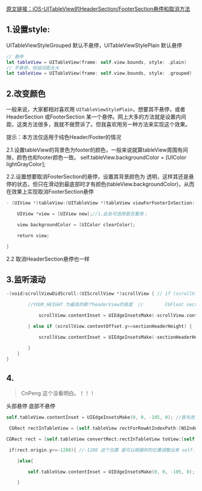 [原文链接：iOS-UITableView的HeaderSection/FooterSection悬停和取消方法](https://www.jianshu.com/p/9f5f3bd82c11)

## 1.设置style:    

UITableViewStyleGrouped 默认不悬停，UITableViewStylePlain 默认悬停  


```swift
// 悬停
let tableView = UITableView(frame: self.view.bounds, style: .plain)
// 不悬停，但组间距太大
let tableView = UITableView(frame: self.view.bounds, style: .grouped)
```


## 2.改变颜色

一般来说，大家都相对喜欢用 `UITableViewStylePlain`，想要其不悬停，或者 HeaderSection 或FooterSection 某一个悬停。网上大多的方法就是设置内间距，这类方法很多，我就不做赘诉了。但我喜欢用另一种方法来实现这个效果。

提示：本方法仅适用于纯色Header/Footer的情况

2.1.设置tableView的背景色为footer的颜色，一般来说就算tableView周围有间隙，颜色也和footer颜色一致。 self.tableView.backgroundColor = [UIColor lightGrayColor];

2.2.设置想要取消FooterSection的悬停，设置其背景颜色为 透明，这样其还是悬停的状态，但只在滑动到最底部时才有颜色(tableView.backgroundColor)，从而在效果上实现取消FooterSection悬停


```swift
- (UIView *)tableView:(UITableView *)tableView viewForFooterInSection:(NSInteger)section{

    UIView *view = [UIView new];//1.此处可选择是否重用；

    view.backgroundColor = [UIColor clearColor];

    return view;

}
```

2.2 取消HeaderSection悬停也一样


## 3.监听滚动

```swift
-(void)scrollViewDidScroll:(UIScrollView *)scrollView { // if (scrollView == self.myTableView) {

        //YOUR_HEIGHT 为最高的那个headerView的高度  //        CGFloat sectionHeaderHeight = 20;          if (scrollView.contentOffset.y<=sectionHeaderHeight&&scrollView.contentOffset.y>=0) { 

            scrollView.contentInset = UIEdgeInsetsMake(-scrollView.contentOffset.y, 0, 0, 0); 

        } else if (scrollView.contentOffset.y>=sectionHeaderHeight) { 

            scrollView.contentInset = UIEdgeInsetsMake(-sectionHeaderHeight, 0, 0, 0); 

        } 
    } 
}
```

## 4.

>CnPeng 这个没看明白。！！！

头部悬停 底部不悬停

```swift
self.tableView.contentInset = UIEdgeInsetsMake(0, 0, -105, 0); //首先改变内边距 -105是底部的距离 

 CGRect rectInTableView = [self.tableView rectForRowAtIndexPath:[NSIndexPath indexPathForRow:5 inSection:2]]; //现在是写死的 你可以根据模型数据 写成变量    

CGRect rect = [self.tableView convertRect:rectInTableView toView:[self.tableView superview]];//这是是最后cell row的高度

 if(rect.origin.y<=-1288){ //-1288 这个位置 是可以根据你的位置调整出来 self.tableView.contentInset = UIEdgeInsetsMake(0, 0, 0, 0);

    }else{

        self.tableView.contentInset = UIEdgeInsetsMake(0, 0, -105, 0);

    }
```